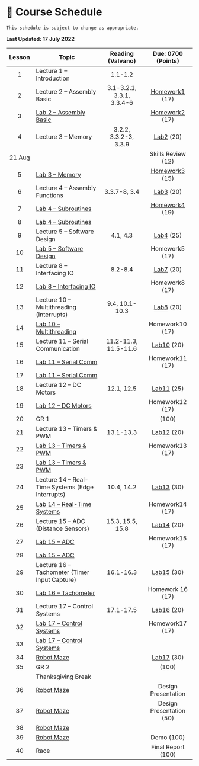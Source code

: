 # 📆 Course Schedule

```{note}
This schedule is subject to change as appropriate.
```
**Last Updated: 17 July 2022**

| Lesson |                           Topic                   |   Reading (Valvano)  |     Due: 0700 (Points)                    |
|:------:|---------------------------------------------------|:--------------------:|:-----------------------------------------:|
| 1      | Lecture 1 – Introduction                          | 1.1-1.2              |                                           |
| 2      | Lecture 2 – Assembly Basic                        | 3.1-3.2.1, 3.3.1, 3.3.4-6| [Homework1](Assignments/homework1.md) (17)|
| 3      | [Lab 2 – Assembly Basic](Assignments/lab2.md)     |                      | [Homework2](Assignments/homework2.md) (17)|
| 4      | Lecture 3 – Memory                                | 3.2.2, 3.3.2-3, 3.3.9| [Lab2](Assignments/lab2.md)           (20)|
| 21 Aug |                                                   |                      | Skills Review                         (12)|           
| 5      | [Lab 3 – Memory](Assignments/lab3.md)             |                      | [Homework3](Assignments/homework3.md) (15)|
| 6      | Lecture 4 – Assembly Functions                    | 3.3.7-8, 3.4         | [Lab3](Assignments/lab3.md)           (20)|
| 7      | [Lab 4 – Subroutines](Assignments/lab4.md)        |                      | [Homework4](Assignments/homework4.md) (19)|
| 8      | [Lab 4 – Subroutines](Assignments/lab4.md)        |                      |                                           |
| 9      | Lecture 5 – Software Design                       | 4.1, 4.3             | [Lab4](Assignments/lab4.md)           (25)|
| 10     | [Lab 5 – Software Design](Assignments/lab5.md)    |                      | Homework5                             (17)|
| 11     | Lecture 8 – Interfacing IO                        | 8.2-8.4              | [Lab7](Assignments/lab5.md)           (20)|
| 12     | [Lab 8 – Interfacing IO](Assignments/lab8.md)     |                      | Homework8                             (17)|
| 13     | Lecture 10 – Multithreading (Interrupts)          | 9.4, 10.1-10.3       | [Lab8](Assignments/lab8.md)           (20)|
| 14     | [Lab 10 – Multithreading](Assignments/lab10.md)   |                      | Homework10                            (17)|
| 15     | Lecture 11 – Serial Communication                 | 11.2-11.3, 11.5-11.6 | [Lab10](Assignments/lab10.md)         (20)|
| 16     | [Lab 11 – Serial Comm](Assignments/lab11.md)      |                      | Homework11                            (17)|
| 17     | [Lab 11 – Serial Comm](Assignments/lab11.md)      |                      | |
| 18     | Lecture 12 – DC Motors                            | 12.1, 12.5           | [Lab11](Assignments/lab11.md)         (25)|
| 19     | [Lab 12 – DC Motors](Assignments/lab12.md)        |                      | Homework12                            (17)|
| 20     | GR 1                                              |                      |                                      (100)|
| 21     | Lecture 13 – Timers & PWM                         | 13.1-13.3            | [Lab12](Assignments/lab12.md)         (20)|
| 22     | [Lab 13 – Timers & PWM](Assignments/lab13.md)     |                      | Homework13                            (17)|
| 23     | [Lab 13 – Timers & PWM](Assignments/lab13.md)     |                      |                                           |
| 24     | Lecture 14 – Real-Time Systems (Edge Interrupts)  | 10.4, 14.2           | [Lab13](Assignments/lab13.md)         (30)|
| 25     | [Lab 14 – Real-Time Systems](Assignments/lab14.md)|                      | Homework14                            (17)|
| 26     | Lecture 15 – ADC (Distance   Sensors)             | 15.3, 15.5, 15.8     | [Lab14](Assignments/lab14.md)         (20)|
| 27     | [Lab 15 – ADC](Assignments/lab15.md)              |                      | Homework15                            (17)|
| 28     | [Lab 15 – ADC](Assignments/lab15.md)              |                      |                                           |
| 29     | Lecture 16 – Tachometer (Timer Input Capture)     | 16.1-16.3            | [Lab15](Assignments/lab15.md)         (30)|
| 30     | [Lab 16 – Tachometer](Assignments/lab16.md)       |                      | Homework 16                           (17)|
| 31     | Lecture 17 – Control Systems                      | 17.1-17.5            | [Lab16](Assignments/lab16.md)         (20)|
| 32     | [Lab 17 – Control Systems](Assignments/lab17.md)  |                      | Homework17                            (17)|
| 33     | [Lab 17 – Control Systems](Assignments/lab17.md)  |                      |                                           |
| 34     | [Robot Maze](Assignments/project.md)              |                      | [Lab17](Assignments/lab17.md)         (30)|
| 35     | GR 2                                              |                      |                                      (100)|
|        | Thanksgiving Break                                |                      |                                           |   
| 36     | [Robot Maze](Assignments/project.md)              |                      | Design Presentation                       |
| 37     | [Robot Maze](Assignments/project.md)              |                      | Design Presentation                   (50)|
| 38     | [Robot Maze](Assignments/project.md)              |                      |                                           |
| 39     | [Robot Maze](Assignments/project.md)              |                      | Demo                                 (100)|
| 40     | Race                                              |                      | Final Report                         (100)|
